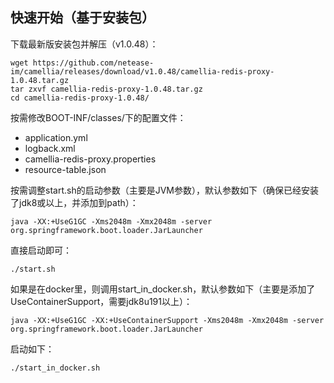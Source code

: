 
## 快速开始（基于安装包）

下载最新版安装包并解压（v1.0.48）：
```
wget https://github.com/netease-im/camellia/releases/download/v1.0.48/camellia-redis-proxy-1.0.48.tar.gz
tar zxvf camellia-redis-proxy-1.0.48.tar.gz
cd camellia-redis-proxy-1.0.48/
```
按需修改BOOT-INF/classes/下的配置文件：
* application.yml
* logback.xml
* camellia-redis-proxy.properties
* resource-table.json

按需调整start.sh的启动参数（主要是JVM参数），默认参数如下（确保已经安装了jdk8或以上，并添加到path）：
```
java -XX:+UseG1GC -Xms2048m -Xmx2048m -server org.springframework.boot.loader.JarLauncher
```
直接启动即可：
```
./start.sh
```

如果是在docker里，则调用start_in_docker.sh，默认参数如下（主要是添加了UseContainerSupport，需要jdk8u191以上）：
```
java -XX:+UseG1GC -XX:+UseContainerSupport -Xms2048m -Xmx2048m -server org.springframework.boot.loader.JarLauncher
```
启动如下：
```
./start_in_docker.sh
```